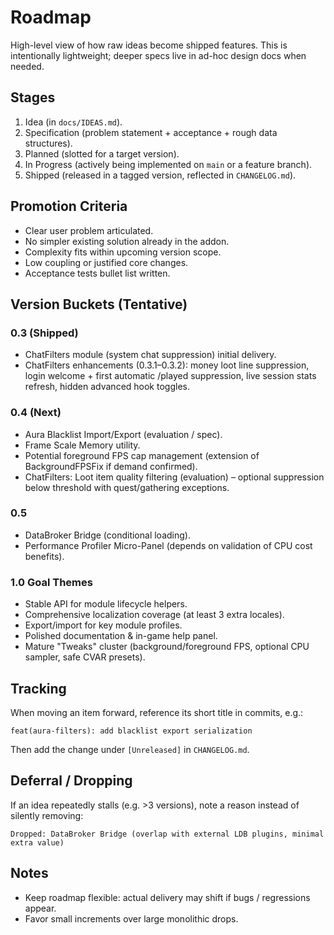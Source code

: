 # Roadmap

High-level view of how raw ideas become shipped features. This is intentionally lightweight; deeper specs live in ad-hoc design docs when needed.

## Stages
1. Idea (in `docs/IDEAS.md`).
2. Specification (problem statement + acceptance + rough data structures).
3. Planned (slotted for a target version).
4. In Progress (actively being implemented on `main` or a feature branch).
5. Shipped (released in a tagged version, reflected in `CHANGELOG.md`).

## Promotion Criteria
- Clear user problem articulated.
- No simpler existing solution already in the addon.
- Complexity fits within upcoming version scope.
- Low coupling or justified core changes.
- Acceptance tests bullet list written.

## Version Buckets (Tentative)
### 0.3 (Shipped)

- ChatFilters module (system chat suppression) initial delivery.
- ChatFilters enhancements (0.3.1–0.3.2): money loot line suppression, login welcome + first automatic /played suppression, live session stats refresh, hidden advanced hook toggles.

### 0.4 (Next)

- Aura Blacklist Import/Export (evaluation / spec).
- Frame Scale Memory utility.
- Potential foreground FPS cap management (extension of BackgroundFPSFix if demand confirmed).
- ChatFilters: Loot item quality filtering (evaluation) – optional suppression below threshold with quest/gathering exceptions.

### 0.5

- DataBroker Bridge (conditional loading).
- Performance Profiler Micro-Panel (depends on validation of CPU cost benefits).

### 1.0 Goal Themes

- Stable API for module lifecycle helpers.
- Comprehensive localization coverage (at least 3 extra locales).
- Export/import for key module profiles.
- Polished documentation & in-game help panel.
- Mature "Tweaks" cluster (background/foreground FPS, optional CPU sampler, safe CVAR presets).

## Tracking

When moving an item forward, reference its short title in commits, e.g.:

```text
feat(aura-filters): add blacklist export serialization
```

Then add the change under `[Unreleased]` in `CHANGELOG.md`.

## Deferral / Dropping

If an idea repeatedly stalls (e.g. >3 versions), note a reason instead of silently removing:

```text
Dropped: DataBroker Bridge (overlap with external LDB plugins, minimal extra value)
```

## Notes

- Keep roadmap flexible: actual delivery may shift if bugs / regressions appear.
- Favor small increments over large monolithic drops.
